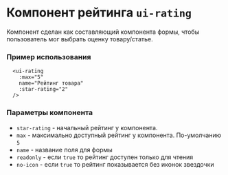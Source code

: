 # Компонент рейтинга `ui-rating`

Компонент сделан как составляющий компонента формы, чтобы пользователь мог выбрать оценку товару/статье.


### Пример использования
```
  <ui-rating
    :max="5"
    name="Рейтинг товара"
    :star-rating="2"
  />
```

### Параметры компонента
  - `star-rating` - начальный рейтинг у компонента.
  - `max` - максимально доступный рейтинг у компонента. По-умолчанию `5`
  - `name` - название поля для формы
  - `readonly` - если `true` то рейтинг доступен только для чтения
  - `no-icon` - если `true` то рейтинг показывается без иконок звездочки

